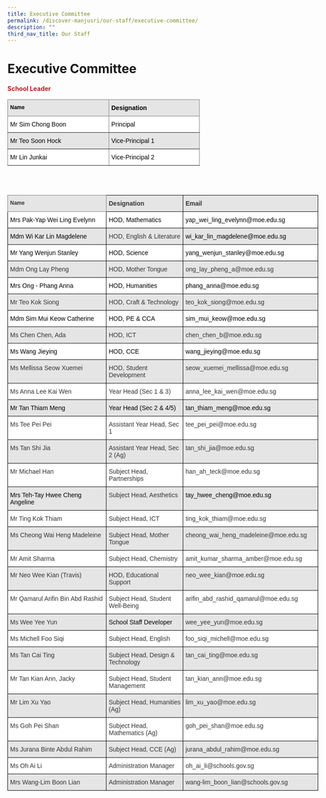 ```yaml
---
title: Executive Committee
permalink: /discover-manjusri/our-staff/executive-committee/
description: ""
third_nav_title: Our Staff
---
```

# Executive Committee
<span style="color:#B42025"> <b>School Leader</b> </span>

<style type="text/css">
.tg  {border-collapse:collapse;border-spacing:0;}
.tg td{border-color:black;border-style:solid;border-width:1px;font-family:Arial, sans-serif;font-size:14px;
  overflow:hidden;padding:10px 5px;word-break:normal;}
.tg th{border-color:black;border-style:solid;border-width:1px;font-family:Arial, sans-serif;font-size:14px;
  font-weight:normal;overflow:hidden;padding:10px 5px;word-break:normal;}
.tg .tg-iq46{background-color:#E5E5E5;border-color:inherit;color:#000000;font-size:12px;font-weight:bold;text-align:left;
  vertical-align:top}
.tg .tg-a8ne{background-color:#E5E5E5;border-color:inherit;color:#000000;font-weight:bold;text-align:left;vertical-align:top}
.tg .tg-9ect{background-color:#FFF;border-color:inherit;color:#000000;text-align:left;vertical-align:top}
.tg .tg-hs6z{background-color:#E5E5E5;border-color:inherit;color:#000000;text-align:left;vertical-align:top}
</style>
<table class="tg" style="undefined;table-layout: fixed; width: 700px">
<colgroup>
<col style="width: 228px">
<col style="width: 204px">
</colgroup>
<thead>
  <tr>
    <th class="tg-iq46">Name    </th>
    <th class="tg-a8ne">Designation</th>
  </tr>
</thead>
<tbody>
  <tr>
    <td class="tg-9ect"><span style="font-weight:normal">Mr Sim Chong Boon                   </span><br></td>
    <td class="tg-9ect"><span style="font-weight:normal">Principal</span></td>
  </tr>
  <tr>
    <td class="tg-hs6z"><span style="font-weight:normal">Mr Teo Soon Hock</span><br></td>
    <td class="tg-hs6z">Vice-Principal 1</td>
  </tr>
  <tr>
    <td class="tg-9ect"><span style="font-weight:400">Mr Lin Junkai</span><br></td>
    <td class="tg-9ect">Vice-Principal 2</td>
  </tr>
</tbody>
</table>

<br>
<br>

<style type="text/css">
.tg  {border-collapse:collapse;border-spacing:0;}
.tg td{border-color:black;border-style:solid;border-width:1px;font-family:Arial, sans-serif;font-size:14px;
  overflow:hidden;padding:10px 5px;word-break:normal;}
.tg th{border-color:black;border-style:solid;border-width:1px;font-family:Arial, sans-serif;font-size:14px;
  font-weight:normal;overflow:hidden;padding:10px 5px;word-break:normal;}
.tg .tg-oc4u{background-color:#E5E5E5;color:#333;font-weight:bold;text-align:left;vertical-align:top}
.tg .tg-citn{background-color:#FFF;color:#333;text-align:left;vertical-align:top}
.tg .tg-fqwz{background-color:#E5E5E5;border-color:inherit;color:#333;font-size:12px;font-weight:bold;text-align:left;
  vertical-align:top}
.tg .tg-pz2b{background-color:#E5E5E5;color:#333;text-align:left;vertical-align:top}
</style>
<table class="tg" style="undefined;table-layout: fixed; width: 700px">
<colgroup>
<col style="width: 238px">
<col style="width: 181px">
<col style="width: 306px">
</colgroup>
<thead>
  <tr>
    <th class="tg-fqwz">Name    </th>
    <th class="tg-oc4u">Designation</th>
    <th class="tg-oc4u">Email<br></th>
  </tr>
</thead>
<tbody>
  <tr>
    <td class="tg-citn"><span style="color:#000">Mrs Pak-Yap Wei Ling Evelynn</span><br></td>
    <td class="tg-citn"><span style="color:#000">HOD, Mathematics</span><br></td>
    <td class="tg-citn"><span style="color:#000">yap_wei_ling_evelynn@moe.edu.sg</span><br></td>
  </tr>
  <tr>
    <td class="tg-pz2b"><span style="color:#000">Mdm Wi Kar Lin Magdelene</span><br></td>
    <td class="tg-pz2b">HOD, English &amp; Literature</td>
    <td class="tg-pz2b"><span style="color:#000">wi_kar_lin_magdelene@moe.edu.sg</span><br></td>
  </tr>
  <tr>
    <td class="tg-citn"><span style="color:#000">Mr Yang Wenjun Stanley</span><br></td>
    <td class="tg-citn"><span style="color:#000">HOD, Science</span> </td>
    <td class="tg-citn"><span style="color:#000">yang_wenjun_stanley@moe.edu.sg</span><br></td>
  </tr>
  <tr>
    <td class="tg-pz2b">Mdm Ong Lay Pheng<br></td>
    <td class="tg-pz2b">HOD, Mother Tongue<br></td>
    <td class="tg-pz2b">ong_lay_pheng_a@moe.edu.sg<br></td>
  </tr>
  <tr>
    <td class="tg-citn"><span style="color:#000">Mrs Ong - Phang Anna</span><br></td>
    <td class="tg-citn"><span style="color:#000">HOD, Humanities</span><br></td>
    <td class="tg-citn"><span style="color:#000">phang_anna@moe.edu.sg </span><br></td>
  </tr>
  <tr>
    <td class="tg-pz2b">Mr Teo Kok Siong</td>
    <td class="tg-pz2b">HOD, Craft &amp; Technology </td>
    <td class="tg-pz2b">teo_kok_siong@moe.edu.sg</td>
  </tr>
  <tr>
    <td class="tg-citn"><span style="color:#000">Mdm Sim Mui Keow Catherine</span><br></td>
    <td class="tg-citn"><span style="color:#000">HOD, PE &amp; CCA</span><br></td>
    <td class="tg-citn"><span style="color:#000">sim_mui_keow@moe.edu.sg</span><br></td>
  </tr>
  <tr>
    <td class="tg-pz2b">Ms Chen Chen, Ada<br></td>
    <td class="tg-pz2b">HOD, ICT</td>
    <td class="tg-pz2b">chen_chen_b@moe.edu.sg</td>
  </tr>
  <tr>
    <td class="tg-citn"><span style="color:#000">Ms Wang Jieying</span><br></td>
    <td class="tg-citn"><span style="color:#000">HOD, CCE</span><br></td>
    <td class="tg-citn"><span style="color:#000">wang_jieying@moe.edu.sg</span><br></td>
  </tr>
  <tr>
    <td class="tg-pz2b">Ms Mellissa Seow Xuemei<br></td>
    <td class="tg-pz2b">HOD, Student Development<br></td>
    <td class="tg-pz2b">seow_xuemei_mellissa@moe.edu.sg</td>
  </tr>
  <tr>
    <td class="tg-citn">Ms Anna Lee Kai Wen</td>
    <td class="tg-citn">Year Head (Sec 1 &amp; 3)</td>
    <td class="tg-citn">anna_lee_kai_wen@moe.edu.sg</td>
  </tr>
  <tr>
    <td class="tg-pz2b"><span style="color:#000">Mr Tan Thiam Meng</span><br></td>
    <td class="tg-pz2b"><span style="color:#000">Year Head (Sec 2 &amp; 4/5)</span><br></td>
    <td class="tg-pz2b"><span style="color:#000">tan_thiam_meng@moe.edu.sg</span><br></td>
  </tr>
  <tr>
    <td class="tg-citn">Ms Tee Pei Pei</td>
    <td class="tg-citn">Assistant Year Head, Sec 1<br></td>
    <td class="tg-citn">tee_pei_pei@moe.edu.sg<br></td>
  </tr>
  <tr>
    <td class="tg-pz2b">Ms Tan Shi Jia</td>
    <td class="tg-pz2b">Assistant Year Head, Sec 2 (Ag)</td>
    <td class="tg-pz2b">tan_shi_jia@moe.edu.sg</td>
  </tr>
  <tr>
    <td class="tg-citn">Mr Michael Han<br></td>
    <td class="tg-citn">Subject Head, Partnerships</td>
    <td class="tg-citn">han_ah_teck@moe.edu.sg <br></td>
  </tr>
  <tr>
    <td class="tg-pz2b"><span style="color:#000">Mrs Teh-Tay Hwee Cheng Angeline</span><br></td>
    <td class="tg-pz2b">Subject Head, Aesthetics</td>
    <td class="tg-pz2b"><span style="color:#000">t</span><span style="color:#000;background-color:transparent">ay_hwee_cheng@moe.edu.sg</span><br></td>
  </tr>
  <tr>
    <td class="tg-citn">Mr Ting Kok Thiam<br></td>
    <td class="tg-citn">Subject Head, ICT<br></td>
    <td class="tg-citn">ting_kok_thiam@moe.edu.sg<br></td>
  </tr>
  <tr>
    <td class="tg-pz2b">Ms Cheong Wai Heng Madeleine<br></td>
    <td class="tg-pz2b">Subject Head, Mother Tongue<br></td>
    <td class="tg-pz2b">cheong_wai_heng_madeleine@moe.edu.sg<br></td>
  </tr>
  <tr>
    <td class="tg-citn"><span style="background-color:transparent">Mr Amit Sharma</span><br></td>
    <td class="tg-citn">Subject Head, Chemistry<br></td>
    <td class="tg-citn">amit_kumar_sharma_amber@moe.edu.sg</td>
  </tr>
  <tr>
    <td class="tg-pz2b">Mr Neo Wee Kian (Travis)</td>
    <td class="tg-pz2b">HOD, Educational Support </td>
    <td class="tg-pz2b"> neo_wee_kian@moe.edu.sg</td>
  </tr>
  <tr>
    <td class="tg-citn">Mr Qamarul Arifin Bin Abd Rashid </td>
    <td class="tg-citn">Subject Head, Student Well-Being</td>
    <td class="tg-citn">arifin_abd_rashid_qamarul@moe.edu.sg</td>
  </tr>
  <tr>
    <td class="tg-pz2b">Ms Wee Yee Yun</td>
    <td class="tg-pz2b"><span style="color:#000">School Staff Developer</span></td>
    <td class="tg-pz2b">wee_yee_yun@moe.edu.sg</td>
  </tr>
  <tr>
    <td class="tg-citn">Ms Michell Foo Siqi<br></td>
    <td class="tg-citn">Subject Head, English</td>
    <td class="tg-citn">foo_siqi_michell@moe.edu.sg<br></td>
  </tr>
  <tr>
    <td class="tg-pz2b">Ms Tan Cai Ting</td>
    <td class="tg-pz2b">Subject Head, Design &amp; Technology</td>
    <td class="tg-pz2b">tan_cai_ting@moe.edu.sg</td>
  </tr>
  <tr>
    <td class="tg-citn">Mr Tan Kian Ann, Jacky</td>
    <td class="tg-citn">Subject Head, Student Management</td>
    <td class="tg-citn">tan_kian_ann@moe.edu.sg</td>
  </tr>
  <tr>
    <td class="tg-pz2b">Mr Lim Xu Yao</td>
    <td class="tg-pz2b">Subject Head, Humanities (Ag)</td>
    <td class="tg-pz2b">lim_xu_yao@moe.edu.sg</td>
  </tr>
  <tr>
    <td class="tg-citn">Ms Goh Pei Shan</td>
    <td class="tg-citn">Subject Head, Mathematics (Ag)</td>
    <td class="tg-citn">goh_pei_shan@moe.edu.sg</td>
  </tr>
  <tr>
    <td class="tg-pz2b">Ms Jurana Binte Abdul Rahim</td>
    <td class="tg-pz2b">Subject Head, CCE (Ag)</td>
    <td class="tg-pz2b">jurana_abdul_rahim@moe.edu.sg<br></td>
  </tr>
  <tr>
    <td class="tg-citn">Ms Oh Ai Li<br></td>
    <td class="tg-citn">Administration Manager<br></td>
    <td class="tg-citn">oh_ai_li@schools.gov.sg<br></td>
  </tr>
  <tr>
    <td class="tg-pz2b">Mrs Wang-Lim Boon Lian<br></td>
    <td class="tg-pz2b">Administration Manager<br></td>
    <td class="tg-pz2b">wang-lim_boon_lian@schools.gov.sg </td>
  </tr>
</tbody>
</table>